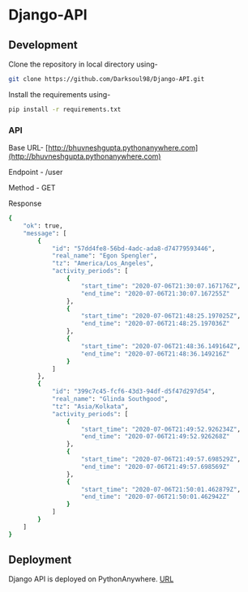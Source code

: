 # Django-API


## Development

Clone the repository in local directory using-

```bash
git clone https://github.com/Darksoul98/Django-API.git
```

Install the requirements using-
```bash
pip install -r requirements.txt
```
### API
Base URL- [http://bhuvneshgupta.pythonanywhere.com](http://bhuvneshgupta.pythonanywhere.com)

Endpoint - /user

Method - GET

Response 
```bash
{
    "ok": true,
    "message": [
        {
            "id": "57dd4fe8-56bd-4adc-ada8-d74779593446",
            "real_name": "Egon Spengler",
            "tz": "America/Los_Angeles",
            "activity_periods": [
                {
                    "start_time": "2020-07-06T21:30:07.167176Z",
                    "end_time": "2020-07-06T21:30:07.167255Z"
                },
                {
                    "start_time": "2020-07-06T21:48:25.197025Z",
                    "end_time": "2020-07-06T21:48:25.197036Z"
                },
                {
                    "start_time": "2020-07-06T21:48:36.149164Z",
                    "end_time": "2020-07-06T21:48:36.149216Z"
                }
            ]
        },
        {
            "id": "399c7c45-fcf6-43d3-94df-d5f47d297d54",
            "real_name": "Glinda Southgood",
            "tz": "Asia/Kolkata",
            "activity_periods": [
                {
                    "start_time": "2020-07-06T21:49:52.926234Z",
                    "end_time": "2020-07-06T21:49:52.926268Z"
                },
                {
                    "start_time": "2020-07-06T21:49:57.698529Z",
                    "end_time": "2020-07-06T21:49:57.698569Z"
                },
                {
                    "start_time": "2020-07-06T21:50:01.462879Z",
                    "end_time": "2020-07-06T21:50:01.462942Z"
                }
            ]
        }
    ]
}
```
## Deployment

Django API is deployed on PythonAnywhere. [URL](http://bhuvneshgupta.pythonanywhere.com/)
